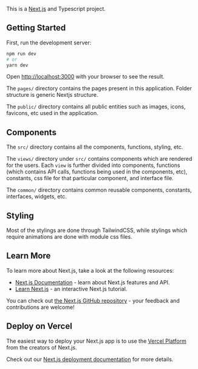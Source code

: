 This is a [Next.js](https://nextjs.org/) and Typescript project.

## Getting Started

First, run the development server:

```bash
npm run dev
# or
yarn dev
```

Open [http://localhost:3000](http://localhost:3000) with your browser to see the result.

The `pages/` directory contains the pages present in this application. Folder structure is generic Nextjs structure.

The `public/` directory contains all public entities such as images, icons, favicons, etc used in the application.

## Components

The `src/` directory contains all the components, functions, styling, etc.

The `views/` directory under `src/` contains components which are rendered for the users. Each `view` is further divided into components, functions (which contains API calls, functions being used in the components, etc), constants, css file for that particular component, and interface file.

The `common/` directory contains common reusable components, constants, interfaces, widgets, etc.

## Styling

Most of the stylings are done through TailwindCSS, while stylings which require animations are done with module css files.

## Learn More

To learn more about Next.js, take a look at the following resources:

- [Next.js Documentation](https://nextjs.org/docs) - learn about Next.js features and API.
- [Learn Next.js](https://nextjs.org/learn) - an interactive Next.js tutorial.

You can check out [the Next.js GitHub repository](https://github.com/vercel/next.js/) - your feedback and contributions are welcome!

## Deploy on Vercel

The easiest way to deploy your Next.js app is to use the [Vercel Platform](https://vercel.com/new?utm_medium=default-template&filter=next.js&utm_source=create-next-app&utm_campaign=create-next-app-readme) from the creators of Next.js.

Check out our [Next.js deployment documentation](https://nextjs.org/docs/deployment) for more details.
